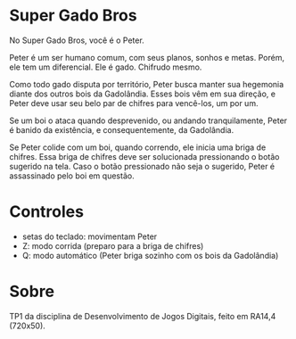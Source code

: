 # Super Gado Bros

No Super Gado Bros, você é o Peter.

Peter é um ser humano comum, com seus planos, sonhos e metas. Porém, ele tem um diferencial. Ele é gado. Chifrudo mesmo.

Como todo gado disputa por território, Peter busca manter sua hegemonia diante dos outros bois da Gadolândia. Esses bois vêm em sua direção, e Peter deve usar seu belo par de chifres para vencê-los, um por um.

Se um boi o ataca quando desprevenido, ou andando tranquilamente, Peter é banido da existência, e consequentemente, da Gadolândia.

Se Peter colide com um boi, quando correndo, ele inicia uma briga de chifres. Essa briga de chifres deve ser solucionada pressionando o botão sugerido na tela. Caso o botão pressionado não seja o sugerido, Peter é assassinado pelo boi em questão.

# Controles
 
 - setas do teclado: movimentam Peter
 - Z: modo corrida (preparo para a briga de chifres)
 - Q: modo automático (Peter briga sozinho com os bois da Gadolândia)
 
# Sobre

TP1 da disciplina de Desenvolvimento de Jogos Digitais, feito em RA14,4 (720x50).